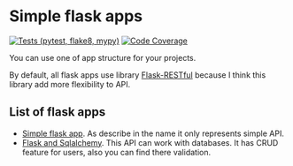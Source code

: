 # Simple flask apps
[![Tests (pytest, flake8, mypy)](https://github.com/gurkin33/flask_simple_apps/actions/workflows/tests.yml/badge.svg)](https://github.com/gurkin33/flask_simple_apps/actions/workflows/tests.yml)
[![Code Coverage](https://img.shields.io/codecov/c/github/gurkin33/flask_simple_apps?style=flat-square)](https://codecov.io/gh/gurkin33/flask_simple_apps)


You can use one of app structure for your projects.

By default, all flask apps use library 
[Flask-RESTful](https://flask-restful.readthedocs.io/en/latest/) 
because I think this library add more flexibility to API.

## List of flask apps

- [Simple flask app](https://github.com/gurkin33/flask_simple_apps/tree/main/app1_simple_flask). 
As describe in the name it only represents simple API.
- [Flask and Sqlalchemy](https://github.com/gurkin33/flask_simple_apps/tree/main/app2_flask_sqlalchemy).
This API can work with databases. It has CRUD feature for users, also 
you can find there validation.


